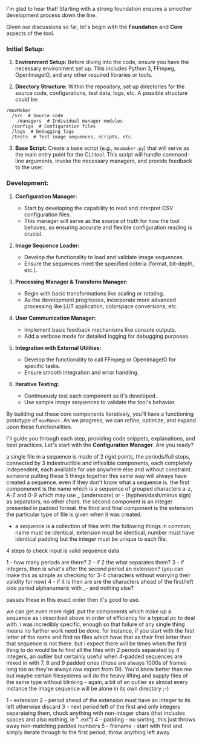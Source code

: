 I'm glad to hear that! Starting with a strong foundation ensures a smoother development process down the line.

Given our discussions so far, let's begin with the **Foundation** and **Core** aspects of the tool.

### Initial Setup:

1. **Environment Setup:** Before diving into the code, ensure you have the necessary environment set up. This includes Python 3, FFmpeg, OpenImageIO, and any other required libraries or tools.

2. **Directory Structure:** Within the repository, set up directories for the source code, configurations, test data, logs, etc. A possible structure could be:

```
/movMaker
  /src  # Source code
    /managers  # Individual manager modules
  /configs  # Configuration files
  /logs  # Debugging logs
  /tests  # Test image sequences, scripts, etc.
```

3. **Base Script:** Create a base script (e.g., `movmaker.py`) that will serve as the main entry point for the CLI tool. This script will handle command-line arguments, invoke the necessary managers, and provide feedback to the user.

### Development:

1. **Configuration Manager:**
   - Start by developing the capability to read and interpret CSV configuration files.
   - This manager will serve as the source of truth for how the tool behaves, so ensuring accurate and flexible configuration reading is crucial.

2. **Image Sequence Loader:**
   - Develop the functionality to load and validate image sequences.
   - Ensure the sequences meet the specified criteria (format, bit-depth, etc.).

3. **Processing Manager & Transform Manager:**
   - Begin with basic transformations like scaling or rotating.
   - As the development progresses, incorporate more advanced processing like LUT application, colorspace conversions, etc.

4. **User Communication Manager:**
   - Implement basic feedback mechanisms like console outputs.
   - Add a verbose mode for detailed logging for debugging purposes.

5. **Integration with External Utilities:**
   - Develop the functionality to call FFmpeg or OpenImageIO for specific tasks.
   - Ensure smooth integration and error handling.

6. **Iterative Testing:**
   - Continuously test each component as it's developed.
   - Use sample image sequences to validate the tool's behavior.

By building out these core components iteratively, you'll have a functioning prototype of `movMaker`. As we progress, we can refine, optimize, and expand upon these functionalities.

I'll guide you through each step, providing code snippets, explanations, and best practices. Let's start with the **Configuration Manager**. Are you ready?


 a single file in a sequence is made of 2 rigid points, the periods/full stops, connected by 3 indestructible and inflexible components, each completely independent, each available for use anywhere else and without constraint. someone putting these 5 things together this same way will always have created a sequence. even if they don't know what a sequence is. the first componenent is the name which is a sequence of grouped characters a-z, A-Z and 0-9 which may use _ (underscore) or - (hyphen/dash/minus sign) as separators, no other chars. the second component is an integer presented in padded format. the third and final component is the extension the particular type of file is given when it was created.
- a sequence is a collection of files with the following things in common, name must be identical, extension must be identical, number must have identical padding but the integer must be unique to each file.

4 steps to check input is valid sequence data

1 - how many periods are there?
2 - if 2 the what separates them?
3 - if integers, then is what's after the second period an extension? (you can make this as simple as checking for 3-4 characters without worrying their validity for now)
4 - if it is then are are the characters ahead of the first/left side period alphanumeric with _- and nothing else?

passes these in this exact order then it's good to use.

we can get even more rigid. put the components which make up a sequence as i described above in order of efficiency for a typical pc to deal with. i was incredibly specific, enough so that failure of any single thing means no further work need be done. for instance, if you start with the first letter of the name and find no files which have that as their first letter then that sequence is not there. but i expect there will be times when the first thing to do would be to find all the files with 2 periods separated by 4 integers, an outlier but certainly useful when 4-padded sequences are mixed in with 7, 8 and 9 padded ones (those are always 1000s of frames long too as they're always raw export from DI). You'd know better than me but maybe certain filesystems will do the heavy lifting and supply files of the same type without blinking - again, a bit of an outlier as almost every instance the image sequence will be alone in its own directory ;-)

1 - extension
2 - period ahead of the extension must have an integer to its left otherwise discard
3 - next period left of the first and only integers separateing them, chuck anything with non-integer chars (that includes spaces and also nothing, ie "..ext")
4 - padding - no sorting, this just throws away non-matching padded numbers
5 - filename - start with first and simply iterate through to the first period, throw anything left away